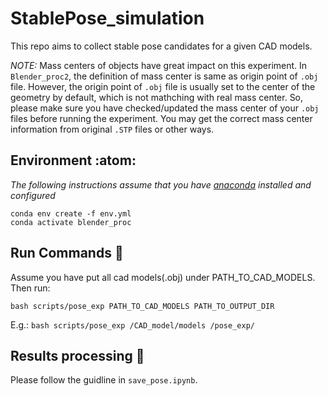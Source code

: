 # StablePose_simulation
This repo aims to collect stable pose candidates for a given CAD models.

*NOTE:* Mass centers of objects have great impact on this experiment. In `Blender_proc2`, the definition of mass center is same as origin point of `.obj` file.
However, the origin point of `.obj` file is usually set to the center of the geometry by default, which is not mathching with real mass center. 
So, please make sure you have checked/updated the mass center of your `.obj` files before running the experiment. You may get the correct mass center information from original `.STP` files or other ways.


## Environment :atom:

*The following instructions assume that you have [anaconda][conda] installed and configured*

```
conda env create -f env.yml
conda activate blender_proc
```

## Run Commands :rocket:	
Assume you have put all cad models(.obj) under PATH_TO_CAD_MODELS. Then run:

```
bash scripts/pose_exp PATH_TO_CAD_MODELS PATH_TO_OUTPUT_DIR
```
E.g.:  `bash scripts/pose_exp /CAD_model/models /pose_exp/`

## Results processing :floppy_disk:
Please follow the guidline in `save_pose.ipynb`.

[conda]: https://docs.conda.io/projects/conda/en/latest/user-guide/install/index.html
